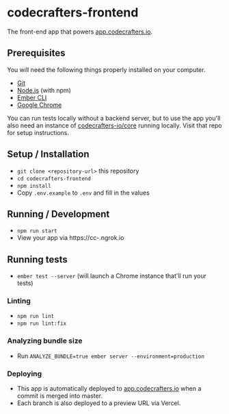 # codecrafters-frontend

The front-end app that powers [app.codecrafters.io](https://app.codecrafters.io).

## Prerequisites

You will need the following things properly installed on your computer.

- [Git](https://git-scm.com/)
- [Node.js](https://nodejs.org/) (with npm)
- [Ember CLI](https://cli.emberjs.com/release/)
- [Google Chrome](https://google.com/chrome/)

You can run tests locally without a backend server, but to use the app you'll also need an instance of
[codecrafters-io/core](https://github.com/codecrafters-io/core) running locally. Visit that repo for setup instructions.

## Setup / Installation

- `git clone <repository-url>` this repository
- `cd codecrafters-frontend`
- `npm install`
- Copy `.env.example` to `.env` and fill in the values

## Running / Development

- `npm run start`
- View your app via https://cc-<username>.ngrok.io

## Running tests

- `ember test --server` (will launch a Chrome instance that'll run your tests)

### Linting

- `npm run lint`
- `npm run lint:fix`

### Analyzing bundle size

- Run `ANALYZE_BUNDLE=true ember server --environment=production`

### Deploying

- This app is automatically deployed to [app.codecrafters.io](https://app.codecrafters.io) when a commit is merged into master.
- Each branch is also deployed to a preview URL via Vercel.
